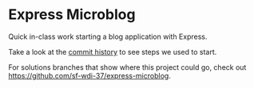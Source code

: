 # Express Microblog

Quick in-class work starting a blog application with Express.

Take a look at the [commit history](https://github.com/sf-wdi-37/quick-express-review-blog/commits/master) to see steps we used to start. 

For solutions branches that show where this project could go, check out https://github.com/sf-wdi-37/express-microblog.
